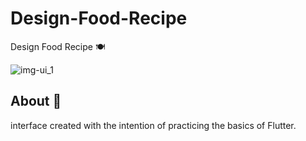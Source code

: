 # Design-Food-Recipe
Design Food Recipe 🍽

![img-ui_1](https://user-images.githubusercontent.com/75839810/220452656-fbd81cca-7ab5-4f10-a900-b9f57f0fd1a4.jpg)

## About 📃
interface created with the intention of
practicing the basics of Flutter.
